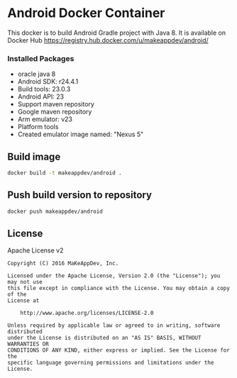 # Android Docker Container
This docker is to build Android Gradle project with Java 8. It is available on Docker Hub https://registry.hub.docker.com/u/makeappdev/android/

### Installed Packages
- oracle java 8
- Android SDK: r24.4.1
- Build tools: 23.0.3
- Android API: 23
- Support maven repository
- Google maven repository
- Arm emulator: v23
- Platform tools
- Created emulator image named: "Nexus 5"

## Build image

```bash
docker build -t makeappdev/android .
```

## Push build version to repository

```bash
docker push makeappdev/android
```

## License

Apache License v2

```
Copyright (C) 2016 MaKeAppDev, Inc.

Licensed under the Apache License, Version 2.0 (the "License"); you may not use
this file except in compliance with the License. You may obtain a copy of the
License at

    http://www.apache.org/licenses/LICENSE-2.0

Unless required by applicable law or agreed to in writing, software distributed
under the License is distributed on an "AS IS" BASIS, WITHOUT WARRANTIES OR
CONDITIONS OF ANY KIND, either express or implied. See the License for the
specific language governing permissions and limitations under the License.
```
